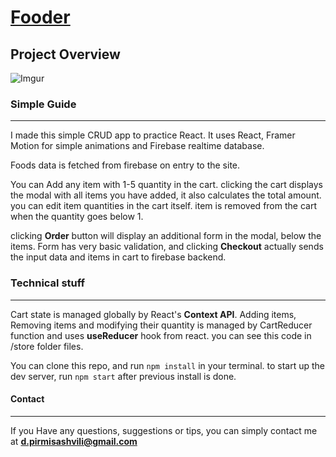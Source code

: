 # [Fooder](https://fooder-pied.vercel.app/)

## Project Overview

![Imgur](https://imgur.com/tJN9ImY.jpg)

### Simple Guide
---

I made this simple CRUD app to practice React. It uses React, Framer Motion for simple animations and Firebase realtime database. 

Foods data is fetched from firebase on entry to the site.

You can Add any item with 1-5 quantity in the cart. clicking the cart displays the modal with all items you have added, it also calculates the total amount. you can edit item quantities in the cart itself. item is removed from the cart when the quantity goes below 1.

clicking **Order** button will display an additional form in the modal, below the items. Form has very basic validation, and clicking **Checkout** actually sends the input data and items in cart to firebase backend.

### Technical stuff
---

Cart state is managed globally by React's **Context API**. Adding items, Removing items and modifying their quantity is managed by CartReducer function and uses **useReducer** hook from react. you can see this code in /store folder files.

You can clone this repo, and run `npm install` in your terminal. to start up the dev server, run `npm start` after previous install is done. 

#### Contact
---
If you Have any questions, suggestions or tips, you can simply contact me at **d.pirmisashvili@gmail.com**
